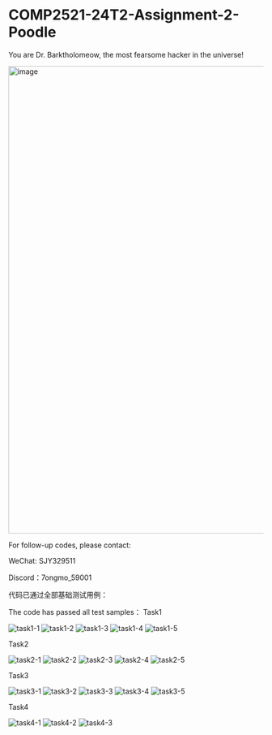 # COMP2521-24T2-Assignment-2-Poodle
You are Dr. Barktholomeow, the most fearsome hacker in the universe!

<img width="921" alt="image" src="https://github.com/user-attachments/assets/202da413-ec6d-4b81-b5a7-882711e1545d">

For follow-up codes, please contact:

WeChat: SJY329511

Discord：7ongmo_59001

代码已通过全部基础测试用例：

The code has passed all test samples：
Task1

![task1-1](https://github.com/user-attachments/assets/3865c659-18e4-48e0-8552-7b640718283c)
![task1-2](https://github.com/user-attachments/assets/5601916c-8356-41d2-9da2-7c37ceb5dcf9)
![task1-3](https://github.com/user-attachments/assets/6a87fad2-eded-4ee7-98a4-c6c063a4b1e5)
![task1-4](https://github.com/user-attachments/assets/2319b1a9-1297-40ab-ac29-1fc5e7d4b7aa)
![task1-5](https://github.com/user-attachments/assets/cf589b66-5933-431e-9040-9e224bf8854b)

Task2

![task2-1](https://github.com/user-attachments/assets/985c0672-f1fe-49aa-ada7-b1c4a5dcd5e9)
![task2-2](https://github.com/user-attachments/assets/574bb99a-37a5-47c8-bd27-5297890d685a)
![task2-3](https://github.com/user-attachments/assets/3f2a2604-1a60-4c60-ac60-894318c1144e)
![task2-4](https://github.com/user-attachments/assets/2b636931-4a28-4a9f-a594-90fec45ad1df)
![task2-5](https://github.com/user-attachments/assets/07423a6a-78fd-4a51-8c33-d60f5d5927bd)

Task3

![task3-1](https://github.com/user-attachments/assets/0dd10ee2-b82c-46a7-92d8-1eb5e49154c1)
![task3-2](https://github.com/user-attachments/assets/0c6d8f4b-a93f-4909-907a-f1c96a19910e)
![task3-3](https://github.com/user-attachments/assets/f0936959-0f6d-4944-a4c7-217b246de3e3)
![task3-4](https://github.com/user-attachments/assets/70c8c5c1-617e-475e-8847-421e3234376e)
![task3-5](https://github.com/user-attachments/assets/27d56364-1198-4602-9440-3c26b01c9e3b)

Task4

![task4-1](https://github.com/user-attachments/assets/dcb0390b-e090-4935-a375-8499fd215a54)
![task4-2](https://github.com/user-attachments/assets/5e5c548a-7968-4dd6-858a-0e442d08043c)
![task4-3](https://github.com/user-attachments/assets/9f4eaad4-4365-41da-9797-d8d233fc1501)

